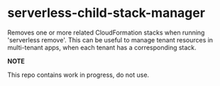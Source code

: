 # serverless-child-stack-manager

Removes one or more related CloudFormation stacks when running 'serverless remove'.
This can be useful to manage tenant resources in multi-tenant apps, when each tenant has a corresponding stack.

**NOTE**

This repo contains work in progress, do not use.
